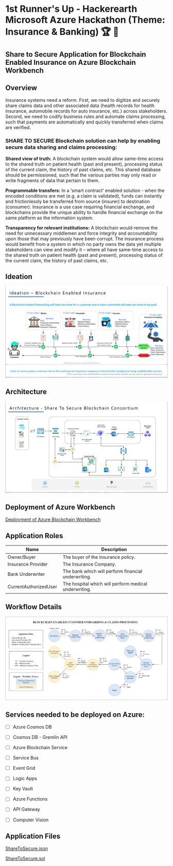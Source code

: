 1st Runner's Up - Hackerearth Microsoft Azure Hackathon (Theme: Insurance & Banking) :trophy: :tada:
==================================================================
Share to Secure Application for Blockchain Enabled Insurance on Azure Blockchain Workbench
---------

Overview 
---------

Insurance systems need a reform. First, we need to digitize and securely share claims data and other associated data (health records for health insurance, automobile records for auto insurance, etc.) across stakeholders. Second, we need to codify business rules and automate claims processing, such that payments are automatically and quickly transferred when claims are verified. 

### SHARE TO SECURE Blockchain solution can help by enabling secure data sharing and claims processing: 

**Shared view of truth:** A blockchain system would allow same-time access to the shared truth on patient health (past and present), processing status of the current claim, the history of past claims, etc. This shared database should be permissioned, such that the various parties may only read or write fragments of data that pertain to them. 

**Programmable transfers:** In a ‘smart contract’ enabled solution - when the encoded conditions are met (e.g. a claim is validated), funds can instantly and frictionlessly be transferred from source (insurer) to destination (consumer). Insurance is a use case requiring financial exchange, and blockchains provide the unique ability to handle financial exchange on the same platform as the information system. 

**Transparency for relevant institutions:** A blockchain would remove the need for unnecessary middlemen and force integrity and accountability upon those that may previously have been corrupt. The insurance process would benefit from a system in which no party owns the data yet multiple stakeholders can view and modify it – where all have same-time access to the shared truth on patient health (past and present), processing status of the current claim, the history of past claims, etc. 


Ideation 
---------

![Ideation](Resources/Ideation.png)


Architecture 
---------

![Architecture](Resources/Architecture.png)


Deployment of Azure Workbench
------------------

[Deployment of Azure Blockchain Workbench](https://docs.microsoft.com/en-us/azure/blockchain/workbench/deploy)


Application Roles 
------------------

| Name                   | Description                                            |
|------------------------|--------------------------------------------------------|
| Owner/Buyer            | The buyer of the insurance policy.                     |
| Insurance Provider     | The Insurance Company.                                 |
| Bank Underwriter       | The bank which will perform financial underwriting.    |
| CurrentAuthorizedUser  | The hospital which will perform medical underwriting.  |


Workflow Details
-----------------

![state diagram of the workflow](Resources/ShareToSecure.jpg)


## Services needed to be deployed on Azure:

- [ ] Azure Cosmos DB
- [ ] Cosmos DB - Gremlin API
- [ ] Azure Blockchain Service
- [ ] Service Bus
- [ ] Event Grid
- [ ] Logic Apps
- [ ] Key Vault
- [ ] Azure Functions
- [ ] API Gateway
- [ ] Computer Vision


Application Files
-----------------
[ShareToSecure.json](./Application-Files/ShareToSecure.json)

[ShareToSecure.sol](./Application-Files/ShareToSecure.sol)

